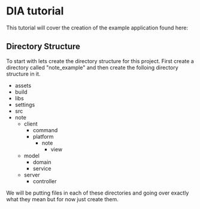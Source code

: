 DIA tutorial
=============

This tutorial will cover the creation of the example application found here:






Directory Structure
--------------------

To start with lets create the directory structure for this project. First create a directory called "note_example" and then create the folloing directory structure in it.

* assets
* build
* libs
* settings
* src
 * note
   * client
     * command
     * platform
         * note
             * view
   * model
     * domain
     * service
   * server
     * controller


We will be putting files in each of these directories and going over exactly what they mean but for now just create them.

